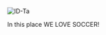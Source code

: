 

~~~~

~~~~

![lD-Ta]([https://www.dafont.com/forum/attach/orig/7/4/740420.png?1)













In this place WE LOVE SOCCER!
 ```html 
 
```
